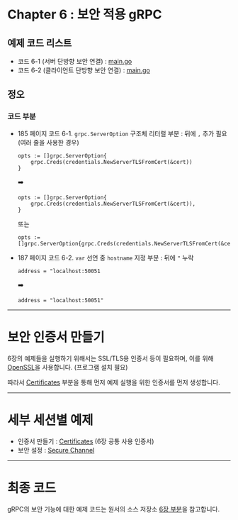 # Chapter 6 : 보안 적용 gRPC

## 예제 코드 리스트
- 코드 6-1 (서버 단방향 보안 연결) : [main.go](01-SecureChannel/productinfo/server/main.go)
- 코드 6-2 (클라이언트 단방향 보안 연결) : [main.go](01-SecureChannel/productinfo/client/main.go)

## 정오
### 코드 부분
- 185 페이지 코드 6-1. `grpc.ServerOption` 구조체 리터럴 부분 : 뒤에 `,` 추가 필요 (여러 줄을 사용한 경우)
    ```
    opts := []grpc.ServerOption{
        grpc.Creds(credentials.NewServerTLSFromCert(&cert))
    }
    ```
    :arrow_right:
    ```
    opts := []grpc.ServerOption{
        grpc.Creds(credentials.NewServerTLSFromCert(&cert)),
    }
    ```
    또는
    ```
    opts := []grpc.ServerOption{grpc.Creds(credentials.NewServerTLSFromCert(&cert))}
    ```
- 187 페이지 코드 6-2. `var` 선언 중 `hostname` 지정 부분 : 뒤에 `"` 누락
    ```
    address = "localhost:50051
    ```
    :arrow_right:
    ```
    address = "localhost:50051"
    ```

---
# 보안 인증서 만들기
6장의 예제들을 실행하기 위해서는 SSL/TLS용 인증서 등이 필요하며, 이를 위해 [OpenSSL](https://www.openssl.org/)을 사용합니다. (프로그램 설치 필요)

따라서 [Certificates](./00-Certificates) 부분을 통해 먼저 예제 실행을 위한 인증서를 먼저 생성합니다.

---
# 세부 세션별 예제

* 인증서 만들기 : [Certificates](./00-Certificates) (6장 공통 사용 인증서)
* 보안 설정 : [Secure Channel](./01-SecureChannel)

---
# 최종 코드

gRPC의 보안 기능에 대한 예제 코드는 원서의 소스 저장소 [6장 부분](https://github.com/grpc-up-and-running/samples/tree/master/ch06)을 참고합니다.
